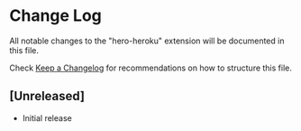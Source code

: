 # Change Log

All notable changes to the "hero-heroku" extension will be documented in this file.

Check [Keep a Changelog](http://keepachangelog.com/) for recommendations on how to structure this file.

## [Unreleased]

- Initial release